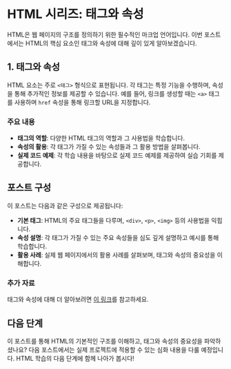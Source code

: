 <h1 id="html-시리즈-태그와-속성">HTML 시리즈: 태그와 속성</h1>
<p>HTML은 웹 페이지의 구조를 정의하기 위한 필수적인 마크업 언어입니다. 이번 포스트에서는 HTML의 핵심 요소인 태그와 속성에 대해 깊이 있게 알아보겠습니다.</p>
<h2 id="1-태그와-속성">1. 태그와 속성</h2>
<p>HTML 요소는 주로 <code>&lt;태그&gt;</code> 형식으로 표현됩니다. 각 태그는 특정 기능을 수행하며, 속성을 통해 추가적인 정보를 제공할 수 있습니다. 예를 들어, 링크를 생성할 때는 <code>&lt;a&gt;</code> 태그를 사용하며 <code>href</code> 속성을 통해 링크할 URL을 지정합니다.</p>
<h3 id="주요-내용">주요 내용</h3>
<ul>
<li><strong>태그의 역할</strong>: 다양한 HTML 태그의 역할과 그 사용법을 학습합니다.</li>
<li><strong>속성의 활용</strong>: 각 태그가 가질 수 있는 속성들과 그 활용 방법을 살펴봅니다.</li>
<li><strong>실제 코드 예제</strong>: 각 학습 내용을 바탕으로 실제 코드 예제를 제공하여 실습 기회를 제공합니다.</li>
</ul>
<h2 id="포스트-구성">포스트 구성</h2>
<p>이 포스트는 다음과 같은 구성으로 제공됩니다:</p>
<ul>
<li><strong>기본 태그</strong>: HTML의 주요 태그들을 다루며, <code>&lt;div&gt;</code>, <code>&lt;p&gt;</code>, <code>&lt;img&gt;</code> 등의 사용법을 익힙니다.</li>
<li><strong>속성 설명</strong>: 각 태그가 가질 수 있는 주요 속성들을 심도 깊게 설명하고 예시를 통해 학습합니다.</li>
<li><strong>활용 사례</strong>: 실제 웹 페이지에서의 활용 사례를 살펴보며, 태그와 속성의 중요성을 이해합니다.</li>
</ul>
<h3 id="추가-자료">추가 자료</h3>
<p>태그와 속성에 대해 더 알아보려면 <a href="https://velog.io/@jocker/HTML-%ED%83%9C%EA%B7%B8-%EB%AA%A8%EC%9D%8C">이 링크</a>를 참고하세요.</p>
<h2 id="다음-단계">다음 단계</h2>
<p>이 포스트를 통해 HTML의 기본적인 구조를 이해하고, 태그와 속성의 중요성을 파악하셨나요? 다음 포스트에서는 실제 프로젝트에 적용할 수 있는 심화 내용을 다룰 예정입니다. HTML 학습의 다음 단계에 함께 나아가 봅시다!</p>